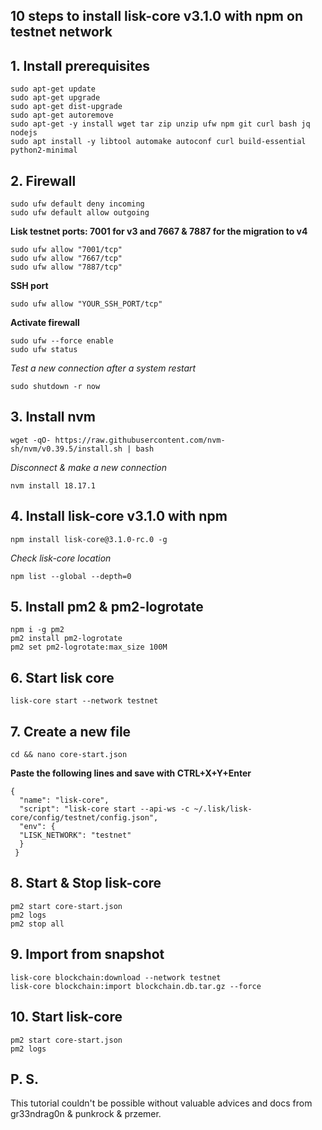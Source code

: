 ## 10 steps to install lisk-core v3.1.0 with npm on testnet network

## 1. Install prerequisites
```shell
sudo apt-get update
sudo apt-get upgrade
sudo apt-get dist-upgrade
sudo apt-get autoremove
sudo apt-get -y install wget tar zip unzip ufw npm git curl bash jq nodejs
sudo apt install -y libtool automake autoconf curl build-essential python2-minimal
```

## 2. Firewall
```shell
sudo ufw default deny incoming
sudo ufw default allow outgoing
```
**Lisk testnet ports: 7001 for v3 and 7667 & 7887 for the migration to v4**
```shell
sudo ufw allow "7001/tcp"
sudo ufw allow "7667/tcp"
sudo ufw allow "7887/tcp"
```
**SSH port**
```shell
sudo ufw allow "YOUR_SSH_PORT/tcp"
```
**Activate firewall**
```shell
sudo ufw --force enable
sudo ufw status
```
*Test a new connection after a system restart*
```shell
sudo shutdown -r now
```

## 3. Install nvm
```shell
wget -qO- https://raw.githubusercontent.com/nvm-sh/nvm/v0.39.5/install.sh | bash
```
*Disconnect & make a new connection*
```shell
nvm install 18.17.1
```

## 4. Install lisk-core v3.1.0 with npm
```shell
npm install lisk-core@3.1.0-rc.0 -g
```
*Check lisk-core location*
```shell
npm list --global --depth=0
```

## 5. Install pm2 & pm2-logrotate
```shell
npm i -g pm2
pm2 install pm2-logrotate
pm2 set pm2-logrotate:max_size 100M
```

## 6. Start lisk core
```shell
lisk-core start --network testnet
```

## 7. Create a new file
```shell
cd && nano core-start.json
```

**Paste the following lines and save with CTRL+X+Y+Enter**
```shell
{
  "name": "lisk-core",
  "script": "lisk-core start --api-ws -c ~/.lisk/lisk-core/config/testnet/config.json",
  "env": {
  "LISK_NETWORK": "testnet"
  }
 }
```

## 8. Start & Stop lisk-core
```shell
pm2 start core-start.json
pm2 logs
pm2 stop all
```

## 9. Import from snapshot
```shell
lisk-core blockchain:download --network testnet
lisk-core blockchain:import blockchain.db.tar.gz --force
```

## 10. Start lisk-core
```shell
pm2 start core-start.json
pm2 logs
```

## P. S.
This tutorial couldn't be possible without valuable advices and docs from gr33ndrag0n & punkrock & przemer.
